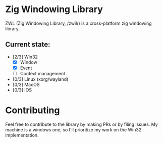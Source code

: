 # Zig Windowing Library
ZWL (Zig Windowing Library, /zwil/) is a cross-platform zig windowing library.

## Current state:
- [2/3] Win32
  - [x] Window
  - [x] Event
  - [ ] Context management
- [0/3] Linux (xorg/wayland)
- [0/3] MacOS
- [0/3] IOS

# Contributing
Feel free to contribute to the library by making PRs or by filing issues. My machine is a windows one, so I'll prioritize my work on the Win32 implementation.